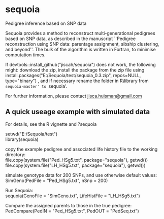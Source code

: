 # sequoia
Pedigree inference based on SNP data

Sequoia provides a method to reconstruct multi-generational pedigrees based on SNP data, as described in the manuscript ``Pedigree reconstruction using SNP data: parentage assignment, sibship clustering, and beyond''. The bulk of the algorithm is written in Fortran, to minimise computation times.

If devtools::install_github("jiscah/sequoia") does not work, the following might: download the zip, install the package from the zip file using 
install.packages("E:/Sequoia/test/sequoia_0.3.zip", repos=NULL, type="binary")
, and if necessary rename the folder in R\library from `sequoia-master' to `sequoia'.

For further information, please contact  jisca.huisman@gmail.com


## A quick useage example with simulated data  
For details, see the R vignette and ?sequoia

setwd("E:/Sequoia/test")  
library(sequoia)  

copy the example pedigree and associated life history file to the working directory:  
file.copy(system.file("Ped_HSg5.txt", package="sequoia"), getwd())  
file.copy(system.file("LH_HSg5.txt", package="sequoia"), getwd())  

simulate genotype data for 200 SNPs, and use otherwise default values:  
SimGeno(PedFile = "Ped_HSg5.txt", nSnp = 200)

Run Sequoia:  
sequoia(GenoFile = "SimGeno.txt", LifeHistFile = "LH_HSg5.txt")

Compare the assigned parents to those in the true pedigree:  
PedCompare(PedIN = "Ped_HSg5.txt", PedOUT = "PedSeq.txt")
